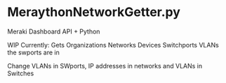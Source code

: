 # MeraythonNetworkGetter.py
Meraki Dashboard API + Python

WIP
Currently: 
Gets
Organizations
Networks
Devices
Switchports
VLANs the swports are in

Change VLANs in SWports, IP addresses in networks and VLANs in Switches
